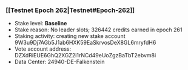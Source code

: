 ### [[Testnet Epoch 262|Testnet#Epoch-262]]
* Stake level: **Baseline**
* Stake reason: No leader slots; 326442 credits earned in epoch 261
* Staking activity: creating new stake account 9W3u9Dj7AGb5J1ab6HXK59EaSkrvosDeX8GL6mryfdH6
* Vote account address: DZXdRiEUE6GhQ2XGZ2i1rNCd49eUoZgzBaTbT2ebvm8i
* Data Center: 24940-DE-Falkenstein